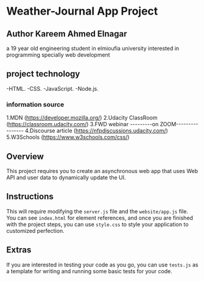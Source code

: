 # Weather-Journal App Project
## Author Kareem Ahmed Elnagar
a 19 year old engineering student in elmioufia university 
interested in programming specially web development

## project technology 
-HTML.
-CSS.
-JavaScript.
-Node.js.
### information source
1.MDN                  (https://developer.mozilla.org/)
2.Udacity ClassRoom    (https://classroom.udacity.com/)
3.FWD webinar         ---------on ZOOM----------------
4.Discourse article    (https://nfpdiscussions.udacity.com/)
5.W3Schools            (https://www.w3schools.com/css/)
## Overview
This project requires you to create an asynchronous web app that uses Web API and user data to dynamically update the UI. 

## Instructions
This will require modifying the `server.js` file and the `website/app.js` file. You can see `index.html` for element references, and once you are finished with the project steps, you can use `style.css` to style your application to customized perfection.

## Extras
If you are interested in testing your code as you go, you can use `tests.js` as a template for writing and running some basic tests for your code.

